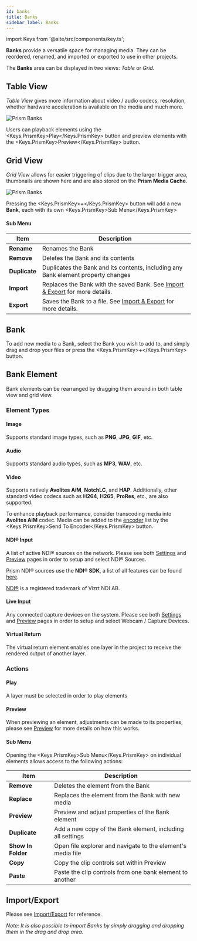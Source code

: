 ```yaml
---
id: banks
title: Banks
sidebar_label: Banks
---
```


import Keys from '@site/src/components/key.ts';

**Banks** provide a versatile space for managing media. They can be reordered, renamed, and imported or exported to use in other projects.

The **Banks** area can be displayed in two views: *Table* or *Grid*. 

## Table View

*Table View* gives more information about video / audio codecs, resolution, whether hardware acceleration is available on the media and much more.

![Prism Banks](/prism-images/play/banks/prism-table-banks.png)

Users can playback elements using the <Keys.PrismKey>Play</Keys.PrismKey> button and preview elements with the <Keys.PrismKey>Preview</Keys.PrismKey> button.

## Grid View

*Grid View* allows for easier triggering of clips due to the larger trigger area, thumbnails are shown here and are also stored on the **Prism Media Cache**.

![Prism Banks](/prism-images/play/banks/prism-grid-banks.png)

Pressing the <Keys.PrismKey>+</Keys.PrismKey> button will add a new **Bank**, each with its own <Keys.PrismKey>Sub Menu</Keys.PrismKey>

#### Sub Menu

| Item | Description |
|--------|--------------|
| **Rename** | Renames the Bank | 
| **Remove**| Deletes the Bank and its contents | 
| **Duplicate**| Duplicates the Bank and its contents, including any Bank element property changes | 
| **Import** | Replaces the Bank with the saved Bank. See [Import & Export](../quick-start/import-export.md) for more details. | 
| **Export** | Saves the Bank to a file. See [Import & Export](../quick-start/import-export.md) for more details. | 

## Bank

To add new media to a Bank, select the Bank you wish to add to, and simply drag and drop your files or press the <Keys.PrismKey>+</Keys.PrismKey> button.

## Bank Element
Bank elements can be rearranged by dragging them around in both table view and grid view.

### Element Types

#### Image 

Supports standard image types, such as **PNG**, **JPG**, **GIF**, etc.

#### Audio
Supports standard audio types, such as **MP3**, **WAV**, etc.

#### Video
Supports natively **Avolites AiM**, **NotchLC**, and **HAP**.
Additionally, other standard video codecs such as **H264**, **H265**, **ProRes**, etc., are also supported.

To enhance playback performance, consider transcoding media into **Avolites AiM** codec. Media can be added to the [encoder](../encoder/encoder.md) list by the <Keys.PrismKey>Send To Encoder</Keys.PrismKey> button. 

#### NDI® Input
A list of active NDI® sources on the network. Please see both [Settings](../settings/settings-inputs.md) and [Preview](../quick-start/preview.md) pages in order to setup and select NDI® Sources.

Prism NDI® sources use the **NDI® SDK**, a list of all features can be found [here](https://NDI.video/for-developers/#sdk-comparison).

[NDI®](https://ndi.video/) is a registered trademark of Vizrt NDI AB.

#### Live Input
Any connected capture devices on the system.
Please see both [Settings](../settings/settings-inputs.md) and [Preview](../quick-start/preview.md) pages in order to setup and select Webcam / Capture Devices.

#### Virtual Return
The virtual return element enables one layer in the project to receive the rendered output of another layer.

### Actions

#### Play

A layer must be selected in order to play elements

#### Preview

When previewing an element, adjustments can be made to its properties, please see [Preview](../quick-start/preview.md) for more details on how this works.

#### Sub Menu

Opening the <Keys.PrismKey>Sub Menu</Keys.PrismKey> on individual elements allows access to the following actions:

| Item | Description |
|--------|--------------|
| **Remove** | Deletes the element from the Bank | 
| **Replace** | Replaces the element from the Bank with new media | 
| **Preview** | Preview and adjust properties of the Bank element | 
| **Duplicate**| Add a new copy of the Bank element, including all settings | 
| **Show In Folder** | Open file explorer and navigate to the element's media file |
| **Copy** | Copy the clip controls set within Preview |
| **Paste** | Paste the clip controls from one bank element to another |

## Import/Export

Please see [Import/Export](../quick-start/import-export.md) for reference.

*Note: It is also possible to import Banks by simply dragging and dropping them in the drag and drop area.*